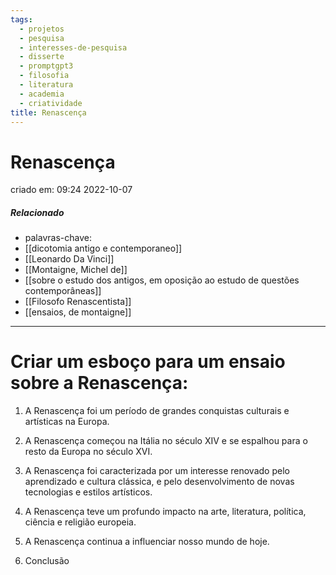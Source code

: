 ```yaml
---
tags:
  - projetos
  - pesquisa
  - interesses-de-pesquisa
  - disserte
  - promptgpt3
  - filosofia
  - literatura
  - academia
  - criatividade
title: Renascença
---
```

# Renascença
criado em: 09:24 2022-10-07

##### Relacionado
- palavras-chave: 
- [[dicotomia antigo e contemporaneo]]
- [[Leonardo Da Vinci]]
- [[Montaigne, Michel de]]
- [[sobre o estudo dos antigos, em oposição ao estudo de questões contemporâneas]]
- [[Filosofo Renascentista]]
- [[ensaios, de montaigne]]

---

# Criar um esboço para um ensaio sobre a Renascença:

1. A Renascença foi um período de grandes conquistas culturais e artísticas na Europa.

2. A Renascença começou na Itália no século XIV e se espalhou para o resto da Europa no século XVI.

3. A Renascença foi caracterizada por um interesse renovado pelo aprendizado e cultura clássica, e pelo desenvolvimento de novas tecnologias e estilos artísticos.

4. A Renascença teve um profundo impacto na arte, literatura, política, ciência e religião europeia.

5. A Renascença continua a influenciar nosso mundo de hoje.

6. Conclusão

